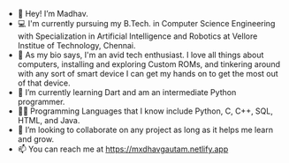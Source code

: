 - 👋 Hey! I’m Madhav.
- 💻 I'm currently pursuing my B.Tech. in Computer Science Engineering with Specialization in Artificial Intelligence and Robotics at Vellore Institue of Technology, Chennai.
- 👀 As my bio says, I'm an avid tech enthusiast. I love all things about computers, installing and exploring Custom ROMs, and tinkering around with any sort of smart device I can get my hands on to get the most out of that device.
- 🌱 I’m currently learning Dart and am an intermediate Python programmer.
- 👨‍💻 Programming Languages that I know include Python, C, C++, SQL, HTML, and Java.
- 💞️ I’m looking to collaborate on any project as long as it helps me learn and grow.
- 📫 You can reach me at https://mxdhavgautam.netlify.app
